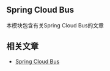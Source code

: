 ## Spring Cloud Bus

本模块包含有关Spring Cloud Bus的文章

## 相关文章

+ [Spring Cloud Bus](docs/SpringCloud-Bus.md)